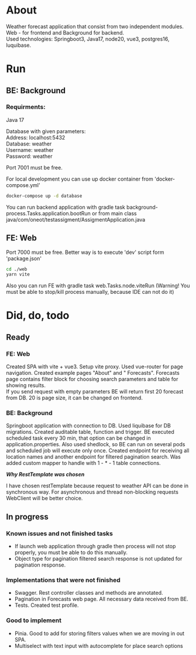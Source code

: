 # About

Weather forecast application that consist from two independent modules. Web - for frontend and Background for backend.  
Used technologies: Springboot3, Java17, node20, vue3, postgres16, luquibase.

# Run

## BE: Background

### Requirments:

Java 17

Database with given parameters:  
Address: localhost:5432  
Database: weather  
Username: weather   
Password: weather

Port 7001 must be free.

For local development you can use up docker container from 'docker-compose.yml'

```bash
docker-compose up -d database
```

You can run backend application with gradle task background-process.Tasks.application.bootRun or from main class
java/com/oneot/testassigment/AssigmentApplication.java

## FE: Web

Port 7000 must be free.
Better way is to execute 'dev' script form 'package.json'

```bash
cd ./web
yarn vite
```

Also you can run FE with gradle task web.Tasks.node.viteRun (Warning! You must be able to stop/kill process manually,
because IDE can not do it)

# Did, do, todo

## Ready

### FE: Web

Created SPA with vite + vue3. Setup vite proxy. Used vue-router for page navigation. Created example pages "About" and "
Forecasts". Forecasts page contains filter block for choosing search parameters and table for showing results.  
If you send request with empty parameters BE will return first 20 forecast from DB. 20 is page size, it can be changed
on frontend.

### BE: Background

Springboot application with connection to DB. Used liquibase for DB migrations. Created auditable table, function and
trigger. BE executed scheduled task every 30 min, that option can be changed in application.properties. Also used
shedlock, so BE can run on several pods and scheduled job will execute only once. Created endpoint for receiving all
location names and another endpoint for filtered pagination search. Was added custom mapper to handle with 1 - * - 1
table connections.

**_Why RestTemplate was chosen_**

I have chosen restTemplate because request to weather API can be done in synchronous way. For asynchronous and thread
non-blocking requests WebClient will be better choice.

## In progress

### Known issues and not finished tasks

- If launch web application through gradle then process will not stop properly, you must be able to do this manually.
- Object type for pagination filtered search response is not updated for pagination response.

### Implementations that were not finished

- Swagger. Rest controller classes and methods are annotated.
- Pagination in Forecasts web page. All necessary data received from BE.
- Tests. Created test profile.

### Good to implement

- Pinia. Good to add for storing filters values when we are moving in out SPA.
- Multiselect with text input with autocomplete for place search options 